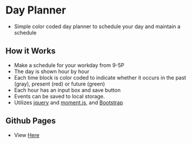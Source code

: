 # Day Planner
* Simple color coded day planner to schedule your day and maintain a schedule

## How it Works
* Make a schedule for your workday from 9-5P
* The day is shown hour by hour
* Each time block is color coded to indicate whether it occurs in the past (gray), present (red) or future (green)
* Each hour has an input box and save button
* Events can be saved to local storage.
* Utilizes [jquery](https://jquery.com/) and [moment.js](https://momentjs.com/), and [Bootstrap](https://getbootstrap.com/)

## Github Pages
* View [Here](https://brandoncansler.github.io/WorkDay_HW/)